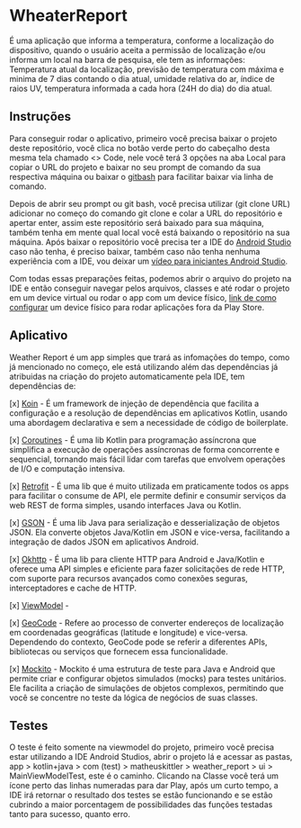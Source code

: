 # WheaterReport

É uma aplicação que informa a temperatura, conforme a localização do dispositivo, quando o usuário aceita a permissão de localização e/ou informa um local na barra de pesquisa, ele tem as informações: Temperatura atual da localização, previsão de temperatura com máxima e minima de 7 dias contando o dia atual, umidade relativa do ar, índice de raios UV, temperatura informada a cada hora (24H do dia) do dia atual.

## Instruções

Para conseguir rodar o aplicativo, primeiro você precisa baixar o projeto deste repositório, você clica no botão verde perto do cabeçalho desta mesma tela chamado <> Code, nele você terá 3 opções na aba Local para copiar o URL do projeto e baixar no seu prompt de comando da sua respectiva máquina ou baixar o [gitbash](https://git-scm.com/downloads) para facilitar baixar via linha de comando.

Depois de abrir seu prompt ou git bash, você precisa utilizar (git clone URL) adicionar no começo do comando git clone e colar a URL do repositório e apertar enter, assim este repositório será baixado para sua máquina, também tenha em mente qual local você está baixando o repositório na sua máquina. Após baixar o repositório você precisa ter a IDE do [Android Studio](https://developer.android.com/studio?gad_source=1&gclid=Cj0KCQjw2PSvBhDjARIsAKc2cgOHdimLtaWf13l2ovvfUBgKYhYboEwf1uLOGJ1RGluVt9h6fJrRLJAaApmXEALw_wcB&gclsrc=aw.ds) caso não tenha, é preciso baixar, também caso não tenha nenhuma experiência com a IDE, vou deixar um [vídeo para iniciantes Android Studio](https://www.youtube.com/watch?v=3_s0tkM948c).

Com todas essas preparações feitas, podemos abrir o arquivo do projeto na IDE e então conseguir navegar pelos arquivos, classes e até rodar o projeto em um device virtual ou rodar o app com um device físico, [link de como configurar](https://www.youtube.com/watch?v=qczBoyeeALc) um device físico para rodar aplicações fora da Play Store.

## Aplicativo

Weather Report é um app simples que trará as infomações do tempo, como já mencionado no começo, ele está utilizando além das dependências já atribuidas na criação do projeto automaticamente pela IDE, tem dependências de:

[x] [Koin](https://insert-koin.io/) - É um framework de injeção de dependência que facilita a configuração e a resolução de dependências em aplicativos Kotlin, usando uma abordagem declarativa e sem a necessidade de código de boilerplate.

[x] [Coroutines](https://developer.android.com/kotlin/coroutines) - É uma lib Kotlin para programação assíncrona que simplifica a execução de operações assíncronas de forma concorrente e sequencial, tornando mais fácil lidar com tarefas que envolvem operações de I/O e computação intensiva.

[x] [Retrofit](https://square.github.io/retrofit/) - É uma lib que é muito utilizada em praticamente todos os apps para facilitar o consume de API, ele permite definir e consumir serviços da web REST de forma simples, usando interfaces Java ou Kotlin.

[x] [GSON](https://github.com/google/gson/blob/main/UserGuide.md) - É uma lib Java para serialização e desserialização de objetos JSON. Ela converte objetos Java/Kotlin em JSON e vice-versa, facilitando a integração de dados JSON em aplicativos Android.

[x] [Okhttp](https://square.github.io/okhttp/) - É uma lib para cliente HTTP para Android e Java/Kotlin e oferece uma API simples e eficiente para fazer solicitações de rede HTTP, com suporte para recursos avançados como conexões seguras, interceptadores e cache de HTTP.

[x] [ViewModel](https://developer.android.com/topic/libraries/architecture/viewmodel/viewmodel-factories) - 

[x] [GeoCode](https://developer.android.com/reference/android/location/Geocoder) - Refere ao processo de converter endereços de localização em coordenadas geográficas (latitude e longitude) e vice-versa. Dependendo do contexto, GeoCode pode se referir a diferentes APIs, bibliotecas ou serviços que fornecem essa funcionalidade.

[x] [Mockito](https://site.mockito.org/) - Mockito é uma estrutura de teste para Java e Android que permite criar e configurar objetos simulados (mocks) para testes unitários. Ele facilita a criação de simulações de objetos complexos, permitindo que você se concentre no teste da lógica de negócios de suas classes.

## Testes

O teste é feito somente na viewmodel do projeto, primeiro você precisa estar utilizando a IDE Android Studios, abrir o projeto lá e acessar as pastas, app > kotlin+java > com (test) > matheuskittler > weather_report > ui > MainViewModelTest, este é o caminho. Clicando na Classe você terá um ícone perto das linhas numeradas para dar Play, após um curto tempo, a IDE irá retornar o resultado dos testes se estão funcionando e se estão cubrindo a maior porcentagem de possibilidades das funções testadas tanto para sucesso, quanto erro.
